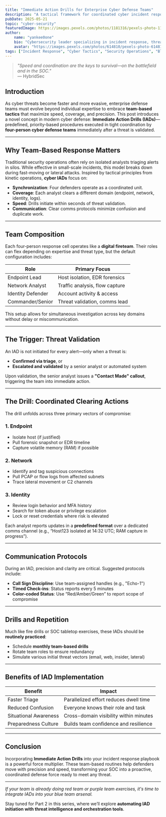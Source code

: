 ```yaml
---
title: "Immediate Action Drills for Enterprise Cyber Defense Teams"
description: "A tactical framework for coordinated cyber incident response using four-person defender teams"
pubDate: 2025-05-21
topic: "cyber-security"
featuredImage: https://images.pexels.com/photos/1181316/pexels-photo-1181316.jpeg
author: 
    name: "yankee0one"
    bio: "Cybersecurity leader specializing in incident response, threat detection, and operations."
    avatar: "https://images.pexels.com/photos/614810/pexels-photo-614810.jpeg"
tags: ["Incident Response", "Cyber Tactics", "Security Operations", "Blue Team"]
---
```


> _"Speed and coordination are the keys to survival—on the battlefield and in the SOC."_  
> — HybridSec

## Introduction

As cyber threats become faster and more evasive, enterprise defense teams must evolve beyond individual expertise to embrace **team-based tactics** that maximize speed, coverage, and precision. This post introduces a novel concept in modern cyber defense: **Immediate Action Drills (IADs)**—predefined, priority-based procedures executed in tight coordination by **four-person cyber defense teams** immediately after a threat is validated.

---

## Why Team-Based Response Matters

Traditional security operations often rely on isolated analysts triaging alerts in silos. While effective in small-scale incidents, this model breaks down during fast-moving or lateral attacks. Inspired by tactical principles from kinetic operations, **cyber IADs** focus on:

- **Synchronization**: Four defenders operate as a coordinated unit.
- **Coverage**: Each analyst clears a different domain (endpoint, network, identity, logs).
- **Speed**: Drills initiate within seconds of threat validation.
- **Communication**: Clear comms protocols minimize confusion and duplicate work.

---

## Team Composition

Each four-person response cell operates like a **digital fireteam**. Their roles can flex depending on expertise and threat type, but the default configuration includes:

| Role              | Primary Focus                  |
|-------------------|-------------------------------|
| Endpoint Lead     | Host isolation, EDR forensics |
| Network Analyst   | Traffic analysis, flow capture|
| Identity Defender | Account activity & access     |
| Commander/Senior  | Threat validation, comms lead |

This setup allows for simultaneous investigation across key domains without delay or miscommunication.

---

## The Trigger: Threat Validation

An IAD is not initiated for every alert—only when a threat is:

- **Confirmed via triage**, or  
- **Escalated and validated** by a senior analyst or automated system

Upon validation, the senior analyst issues a **"Contact Made" callout**, triggering the team into immediate action.

---

## The Drill: Coordinated Clearing Actions

The drill unfolds across three primary vectors of compromise:

### 1. **Endpoint**
- Isolate host (if justified)
- Pull forensic snapshot or EDR timeline
- Capture volatile memory (RAM) if possible

### 2. **Network**
- Identify and tag suspicious connections
- Pull PCAP or flow logs from affected subnets
- Trace lateral movement or C2 channels

### 3. **Identity**
- Review login behavior and MFA history
- Search for token abuse or privilege escalation
- Lock or reset credentials where risk is elevated

Each analyst reports updates in a **predefined format** over a dedicated comms channel (e.g., “Host123 isolated at 14:32 UTC; RAM capture in progress”).

---

## Communication Protocols

During an IAD, precision and clarity are critical. Suggested protocols include:

- **Call Sign Discipline**: Use team-assigned handles (e.g., "Echo-1")
- **Timed Check-ins**: Status reports every 5 minutes
- **Color-coded Status**: Use “Red/Amber/Green” to report scope of compromise

---

## Drills and Repetition

Much like fire drills or SOC tabletop exercises, these IADs should be **routinely practiced**:

- Schedule **monthly team-based drills**
- Rotate team roles to ensure redundancy
- Simulate various initial threat vectors (email, web, insider, lateral)

---

## Benefits of IAD Implementation

| Benefit                | Impact                                      |
|------------------------|---------------------------------------------|
| Faster Triage          | Parallelized effort reduces dwell time      |
| Reduced Confusion      | Everyone knows their role and task          |
| Situational Awareness  | Cross-domain visibility within minutes      |
| Preparedness Culture   | Builds team confidence and resilience       |

---

## Conclusion

Incorporating **Immediate Action Drills** into your incident response playbook is a powerful force multiplier. These team-based routines help defenders move with precision and speed, transforming your SOC into a proactive, coordinated defense force ready to meet any threat.

---

_If your team is already doing red team or purple team exercises, it's time to integrate IADs into your blue team arsenal._

Stay tuned for Part 2 in this series, where we’ll explore **automating IAD initiation with threat intelligence and orchestration tools**.

